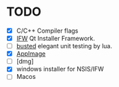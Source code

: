 # TODO

- [x] C/C++ Compiler flags
- [x] [IFW](https://doc.qt.io/qtinstallerframework/index.html) Qt Installer Framework.
- [ ] [busted](http://olivinelabs.com/busted) elegant unit testing by lua.
- [x] [AppImage](https://appimage.org/)
- [ ] [dmg]
- [x] windows installer for NSIS/IFW
- [ ] Macos
